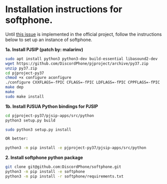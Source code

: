 # Installation instructions for softphone.
Until [this issue](https://github.com/pjsip/pjproject/issues/2352) is implemented in the official project, follow the instructions below to set up an instance of softphone.

**1a. Install PJSIP (patch by: malarinv)**
```bash
sudo apt install python3 python3-dev build-essential libasound2-dev
wget https://github.com/DiscordPhone/pjproject/archive/py37.zip
unzip py37.zip
cd pjproject-py37
chmod +x configure aconfigure
./configure CXXFLAGS=-fPIC CFLAGS=-fPIC LDFLAGS=-fPIC CPPFLAGS=-fPIC
make dep
make
sudo make install
```

**1b. Install PJSUA Python bindings for PJSIP**
```bash
cd pjproject-py37/pjsip-apps/src/python
python3 setup.py build

sudo python3 setup.py install

OR better:

python3 -m pip install -e pjproject-py37/pjsip-apps/src/python
```

**2. Install softphone python package**
```bash
git clone git@github.com:DiscordPhone/softphone.git
python3 -m pip install -e softphone
python3 -m pip install -r softphone/requirements.txt
```

